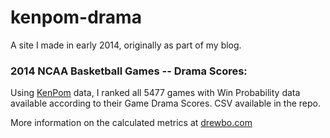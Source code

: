 # kenpom-drama

A site I made in early 2014, originally as part of my blog.

### 2014 NCAA Basketball Games -- Drama Scores:
Using [KenPom](http://kenpom.com/) data, I ranked all 5477 games with Win Probability data available according to their Game Drama Scores. CSV available in the repo.

More information on the calculated metrics at [drewbo.com](http://drewbo.com/)
